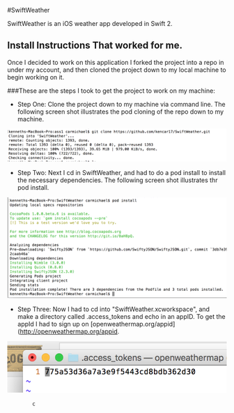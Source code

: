 #SwiftWeather

SwiftWeather  is an iOS weather app developed in Swift 2. 

## Install Instructions That worked for me.

  Once I decided to work on this application I forked the project into a repo in under my account, and then
cloned the project down to my local machine to begin working on it.

###These are the steps I took to get the project to work on my machine:

- Step One: Clone the project down to my machine via command line. The following screen shot illustrates
             the pod cloning of the repo down to my machine.

![Cloning Screen Shot](clone.png)

- Step Two: Next I cd in SwiftWeather, and had to do a pod install to install the necessary dependencies. The 
            following screen shot illustrates thr pod install. 

![Pod Install Screen Shot](podIntall.png)

- Step Three: Now I had to cd  into "SwiftWeather.xcworkspace", and make a directory called .access_tokens and 
              echo in an appID. To get the appId I had to sign up on [openweathermap.org/appid](http://openweathermap.org/appid. 
              
![AppID Screen Shot](appId.png)

            c
